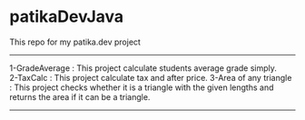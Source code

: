 # patikaDevJava
This repo for my patika.dev project
********************************************************************************
1-GradeAverage : This project calculate students average grade simply.         
2-TaxCalc : This project calculate tax and after price. 
3-Area of any triangle : This project checks whether it is a triangle with the given lengths and returns the area if it can be a triangle.
********************************************************************************
